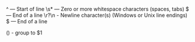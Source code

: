 ^ — Start of line
\s* — Zero or more whitespace characters (spaces, tabs)
$ — End of a line
\r?\n - Newline character(s) (Windows or Unix line endings)
$ — End of a line


() - group to $1
